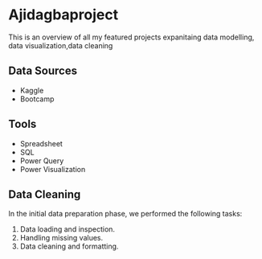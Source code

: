 # Ajidagbaproject
This is an overview of all my featured projects expanitaing data modelling, data visualization,data cleaning

## Data Sources
 - Kaggle
 - Bootcamp

## Tools 
- Spreadsheet
-  SQL
-  Power Query
-  Power Visualization
## Data Cleaning 
  In the initial data preparation phase, we performed the following tasks:
1. Data loading and inspection.
2. Handling missing values.
3. Data cleaning and formatting.


